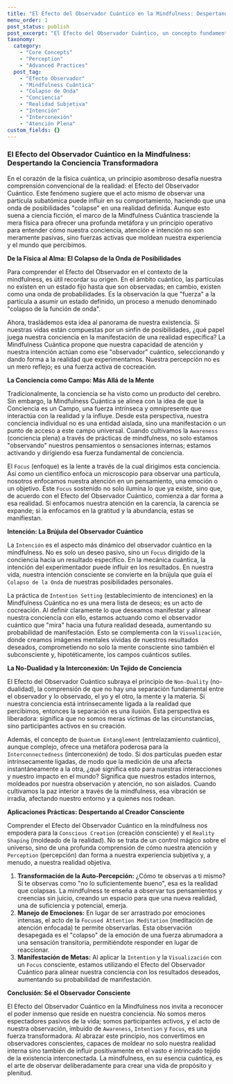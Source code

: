 ```yaml
---
title: "El Efecto del Observador Cuántico en la Mindfulness: Despertando la Conciencia Transformadora"
menu_order: 1
post_status: publish
post_excerpt: "El Efecto del Observador Cuántico, un concepto fundamental en la física, ofrece una poderosa metáfora para comprender cómo nuestra conciencia y atención moldean nuestra realidad. Este artículo explora cómo la Mindfulness Cuántica integra esta idea, revelando el profundo poder de nuestra observación intencional para transformar tanto nuestro mundo interior como el exterior."
taxonomy:
  category:
    - "Core Concepts"
    - "Perception"
    - "Advanced Practices"
  post_tag:
    - "Efecto Observador"
    - "Mindfulness Cuántica"
    - "Colapso de Onda"
    - "Conciencia"
    - "Realidad Subjetiva"
    - "Intención"
    - "Interconexión"
    - "Atención Plena"
custom_fields: {}
---
```


### El Efecto del Observador Cuántico en la Mindfulness: Despertando la Conciencia Transformadora

En el corazón de la física cuántica, un principio asombroso desafía nuestra comprensión convencional de la realidad: el Efecto del Observador Cuántico. Este fenómeno sugiere que el acto mismo de observar una partícula subatómica puede influir en su comportamiento, haciendo que una onda de posibilidades "colapse" en una realidad definida. Aunque esto suena a ciencia ficción, el marco de la Mindfulness Cuántica trasciende la mera física para ofrecer una profunda metáfora y un principio operativo para entender cómo nuestra conciencia, atención e intención no son meramente pasivas, sino fuerzas activas que moldean nuestra experiencia y el mundo que percibimos.

**De la Física al Alma: El Colapso de la Onda de Posibilidades**

Para comprender el Efecto del Observador en el contexto de la mindfulness, es útil recordar su origen. En el ámbito cuántico, las partículas no existen en un estado fijo hasta que son observadas; en cambio, existen como una onda de probabilidades. Es la observación la que "fuerza" a la partícula a asumir un estado definido, un proceso a menudo denominado "colapso de la función de onda".

Ahora, trasládemos esta idea al panorama de nuestra existencia. Si nuestras vidas están compuestas por un sinfín de posibilidades, ¿qué papel juega nuestra conciencia en la manifestación de una realidad específica? La Mindfulness Cuántica propone que nuestra capacidad de atención y nuestra intención actúan como ese "observador" cuántico, seleccionando y dando forma a la realidad que experimentamos. Nuestra percepción no es un mero reflejo; es una fuerza activa de cocreación.

**La Conciencia como Campo: Más Allá de la Mente**

Tradicionalmente, la conciencia se ha visto como un producto del cerebro. Sin embargo, la Mindfulness Cuántica se alinea con la idea de que la Conciencia es un Campo, una fuerza intrínseca y omnipresente que interactúa con la realidad y la influye. Desde esta perspectiva, nuestra conciencia individual no es una entidad aislada, sino una manifestación o un punto de acceso a este campo universal. Cuando cultivamos la `Awareness` (conciencia plena) a través de prácticas de mindfulness, no solo estamos "observando" nuestros pensamientos o sensaciones internas; estamos activando y dirigiendo esa fuerza fundamental de conciencia.

El `Focus` (enfoque) es la lente a través de la cual dirigimos esta conciencia. Así como un científico enfoca un microscopio para observar una partícula, nosotros enfocamos nuestra atención en un pensamiento, una emoción o un objetivo. Este `Focus` sostenido no solo ilumina lo que ya existe, sino que, de acuerdo con el Efecto del Observador Cuántico, comienza a dar forma a esa realidad. Si enfocamos nuestra atención en la carencia, la carencia se expande; si la enfocamos en la gratitud y la abundancia, estas se manifiestan.

**Intención: La Brújula del Observador Cuántico**

La `Intención` es el aspecto más dinámico del observador cuántico en la mindfulness. No es solo un deseo pasivo, sino un `Focus` dirigido de la conciencia hacia un resultado específico. En la mecánica cuántica, la intención del experimentador puede influir en los resultados. En nuestra vida, nuestra intención consciente se convierte en la brújula que guía el `Colapso de la Onda` de nuestras posibilidades personales.

La práctica de `Intention Setting` (establecimiento de intenciones) en la Mindfulness Cuántica no es una mera lista de deseos; es un acto de cocreación. Al definir claramente lo que deseamos manifestar y alinear nuestra conciencia con ello, estamos actuando como el observador cuántico que "mira" hacia una futura realidad deseada, aumentando su probabilidad de manifestación. Esto se complementa con la `Visualización`, donde creamos imágenes mentales vívidas de nuestros resultados deseados, comprometiendo no solo la mente consciente sino también el subconsciente y, hipotéticamente, los campos cuánticos sutiles.

**La No-Dualidad y la Interconexión: Un Tejido de Conciencia**

El Efecto del Observador Cuántico subraya el principio de `Non-Duality` (no-dualidad), la comprensión de que no hay una separación fundamental entre el observador y lo observado, el yo y el otro, la mente y la materia. Si nuestra conciencia está intrínsecamente ligada a la realidad que percibimos, entonces la separación es una ilusión. Esta perspectiva es liberadora: significa que no somos meras víctimas de las circunstancias, sino participantes activos en su creación.

Además, el concepto de `Quantum Entanglement` (entrelazamiento cuántico), aunque complejo, ofrece una metáfora poderosa para la `Interconnectedness` (interconexión) de todo. Si dos partículas pueden estar intrínsecamente ligadas, de modo que la medición de una afecta instantáneamente a la otra, ¿qué significa esto para nuestras interacciones y nuestro impacto en el mundo? Significa que nuestros estados internos, moldeados por nuestra observación y atención, no son aislados. Cuando cultivamos la paz interior a través de la mindfulness, esa vibración se irradia, afectando nuestro entorno y a quienes nos rodean.

**Aplicaciones Prácticas: Despertando al Creador Consciente**

Comprender el Efecto del Observador Cuántico en la mindfulness nos empodera para la `Conscious Creation` (creación consciente) y el `Reality Shaping` (moldeado de la realidad). No se trata de un control mágico sobre el universo, sino de una profunda comprensión de cómo nuestra atención y `Perception` (percepción) dan forma a nuestra experiencia subjetiva y, a menudo, a nuestra realidad objetiva.

1.  **Transformación de la Auto-Percepción:** ¿Cómo te observas a ti mismo? Si te observas como "no lo suficientemente bueno", esa es la realidad que colapsas. La mindfulness te enseña a observar tus pensamientos y creencias sin juicio, creando un espacio para que una nueva realidad, una de suficiencia y potencial, emerja.
2.  **Manejo de Emociones:** En lugar de ser arrastrado por emociones intensas, el acto de la `Focused Attention Meditation` (meditación de atención enfocada) te permite observarlas. Esta observación desapegada es el "colapso" de la emoción de una fuerza abrumadora a una sensación transitoria, permitiéndote responder en lugar de reaccionar.
3.  **Manifestación de Metas:** Al aplicar la `Intention` y la `Visualización` con un `Focus` consciente, estamos utilizando el Efecto del Observador Cuántico para alinear nuestra conciencia con los resultados deseados, aumentando su probabilidad de manifestación.

**Conclusión: Sé el Observador Consciente**

El Efecto del Observador Cuántico en la Mindfulness nos invita a reconocer el poder inmenso que reside en nuestra conciencia. No somos meros espectadores pasivos de la vida; somos participantes activos, y el acto de nuestra observación, imbuido de `Awareness`, `Intention` y `Focus`, es una fuerza transformadora. Al abrazar este principio, nos convertimos en observadores conscientes, capaces de moldear no solo nuestra realidad interna sino también de influir positivamente en el vasto e intrincado tejido de la existencia interconectada. La mindfulness, en su esencia cuántica, es el arte de observar deliberadamente para crear una vida de propósito y plenitud.